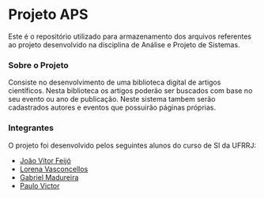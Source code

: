# Projeto APS

Este é o repositório utilizado para armazenamento dos arquivos referentes ao projeto desenvolvido na disciplina de Análise e Projeto de Sistemas.

### Sobre o Projeto

Consiste no desenvolvimento de uma biblioteca digital de artigos científicos. Nesta biblioteca os artigos poderão ser buscados com base no seu evento ou ano de publicação. Neste sistema tambem serão cadastrados autores e eventos que possuirão páginas próprias.

### Integrantes
 
O projeto foi desenvolvido pelos seguintes alunos do curso de SI da UFRRJ:

- [João Vítor Feijó](https://github.com/joaovitorfeijo "Github do Aluno")
- [Lorena Vasconcellos](https://github.com/lorenaVOM "Github da Aluna")
- [Gabriel Madureira](https://github.com/Gabriel0018 "Github do Aluno")
- [Paulo Victor](https://github.com/Pvazevedo "Github do Aluno") 